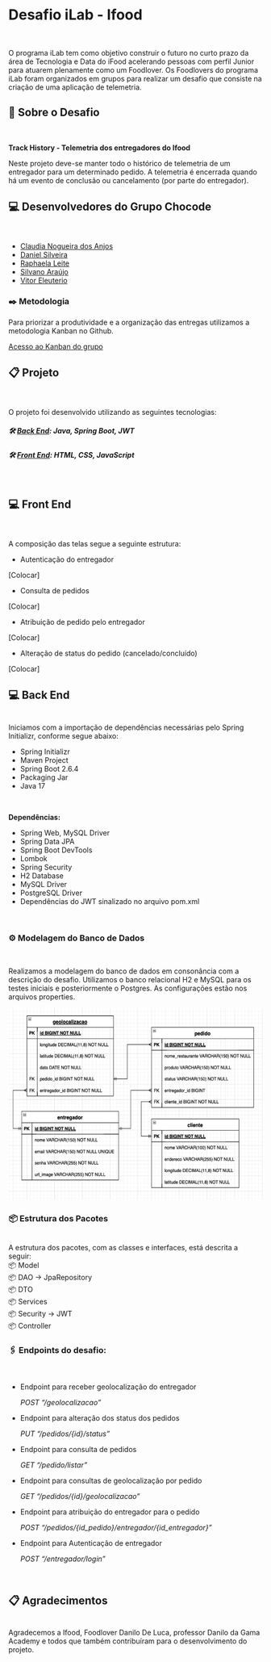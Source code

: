 # Desafio iLab - Ifood
<br />

O programa iLab tem como objetivo construir o futuro no curto prazo da área de Tecnologia e Data do iFood acelerando pessoas com perfil Junior para atuarem plenamente como um Foodlover.
Os Foodlovers do programa iLab foram organizados em grupos para realizar um desafio que consiste na criação de uma aplicação de telemetria.
<br />

## 🚀 Sobre o Desafio
<br />

**Track History - Telemetria dos entregadores do Ifood**

Neste projeto deve-se manter todo o histórico de telemetria de um entregador para um determinado pedido. A telemetria é encerrada quando há um evento de conclusão ou cancelamento (por parte do entregador).
<br />

## 💻 Desenvolvedores do Grupo Chocode
<br />

- [Claudia Nogueira dos Anjos](https://github.com/AnjosClaudia)
- [Daniel Silveira](https://github.com/smarticogit)
- [Raphaela Leite](https://github.com/Raphaella-leite)
- [Silvano Araújo](https://github.com/Silvanoeng)
- [Vitor Eleuterio](https://github.com/SevenSecRS)

### ✒️ Metodologia

Para priorizar a produtividade e a organização das entregas utilizamos a metodologia Kanban no Github.

[Acesso ao Kanban do grupo](https://github.com/orgs/Chocode-iFood/projects/1)
<br />

## 📋 Projeto
<br />

O projeto foi desenvolvido utilizando as seguintes tecnologias:
<br />

##### 🛠 [Back End](https://github.com/Chocode-iFood/back): Java, Spring Boot, JWT
 
##### 🛠 [Front End](https://github.com/Chocode-iFood/front): HTML, CSS, JavaScript
<br />

## 💻 Front End
<br />

A composição das telas segue a seguinte estrutura:
<br />

- Autenticação do entregador

[Colocar]
<br />
- Consulta de pedidos

[Colocar]
<br />
- Atribuição de pedido pelo entregador

[Colocar]
<br />
- Alteração de status do pedido (cancelado/concluído)

[Colocar]
<br />

## 💻 Back End
<br />
Iniciamos com a importação de dependências necessárias pelo Spring Initializr, conforme segue abaixo:

- Spring Initializr 
- Maven Project
- Spring Boot 2.6.4
- Packaging Jar 
- Java 17
<br />

**Dependências:** 
- Spring Web, MySQL Driver
- Spring Data JPA
- Spring Boot DevTools
- Lombok
- Spring Security
- H2 Database
- MySQL Driver
- PostgreSQL Driver
- Dependências do JWT sinalizado no arquivo pom.xml
<br />

### ⚙️ Modelagem do Banco de Dados
<br />

Realizamos a modelagem do banco de dados em consonância com a descrição do desafio.
Utilizamos o banco relacional H2 e MySQL para os testes iniciais e posteriormente o Postgres. As configurações estão nos arquivos properties.
<br />

<img height="380" src="https://github.com/Chocode-iFood/dados-complementares/blob/main/Diagrama%20Atualizado.png?raw=true">

<br />

### 📦 Estrutura dos Pacotes
<br />
A estrutura dos pacotes, com as classes e interfaces, está descrita a seguir:
<br />
📦 Model
<br />
📦 DAO → JpaRepository
<br />
📦 DTO
<br />
📦 Services 
<br />
📦 Security → JWT
<br />
📦 Controller 
<br />

### 🖇 Endpoints do desafio: 
<br />

- Endpoint para receber geolocalização do entregador

	*POST “/geolocalizacao”*

- Endpoint para alteração dos status dos pedidos
	
	*PUT “/pedidos/{id}/status”* 

- Endpoint para consulta de pedidos 
	
	*GET “/pedido/listar”* 

- Endpoint para consultas de geolocalização por pedido 
	
	*GET “/pedidos/{id}/geolocalizacao”* 

- Endpoint para atribuição do entregador para o pedido
	
	*POST “/pedidos/{id_pedido}/entregador/{id_entregador}”*

- Endpoint para Autenticação de entregador 
         
	 *POST “/entregador/login”*
<br />


## 📋 Agradecimentos
<br />
Agradecemos a Ifood, Foodlover Danilo De Luca, professor Danilo da Gama Academy e todos que também contribuíram para o desenvolvimento do projeto.


